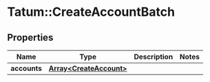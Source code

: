 # Tatum::CreateAccountBatch

## Properties
Name | Type | Description | Notes
------------ | ------------- | ------------- | -------------
**accounts** | [**Array&lt;CreateAccount&gt;**](CreateAccount.md) |  | 


